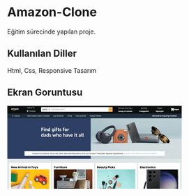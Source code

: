 <h1>Amazon-Clone</h1>

Eğitim sürecinde yapılan proje.

<h2>Kullanılan Diller</h2>

Html, Css, Responsive Tasarım

<h2>Ekran Goruntusu</h2>

![](ekran.gif)

